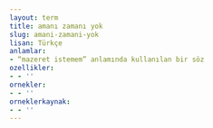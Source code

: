```yaml
---
layout: term
title: amanı zamanı yok
slug: amani-zamani-yok
lisan: Türkçe
anlamlar:
- “mazeret istemem” anlamında kullanılan bir söz
ozellikler:
- - ''
ornekler:
- - ''
orneklerkaynak:
- - ''
---
```

